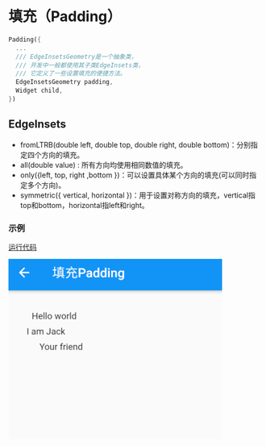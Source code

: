 # 填充（Padding）

``` dart
Padding({
  ...
  /// EdgeInsetsGeometry是一个抽象类，
  /// 开发中一般都使用其子类EdgeInsets类，
  /// 它定义了一些设置填充的便捷方法。
  EdgeInsetsGeometry padding,
  Widget child,
})
```

## EdgeInsets

* fromLTRB(double left, double top, double right, double bottom)：分别指定四个方向的填充。
* all(double value) : 所有方向均使用相同数值的填充。
* only({left, top, right ,bottom })：可以设置具体某个方向的填充(可以同时指定多个方向)。
* symmetric({ vertical, horizontal })：用于设置对称方向的填充，vertical指top和bottom，horizontal指left和right。

### 示例
[运行代码](code/EdgeInsets.dart)

![](img/e998570a.png)
